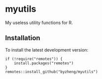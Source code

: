 # myutils

My useless utility functions for R.


## Installation
To install the latest development version: 

```{r}
if (!require("remotes")) {
    install.packages("remotes")
}
remotes::install_github("byzheng/myutils")
```

